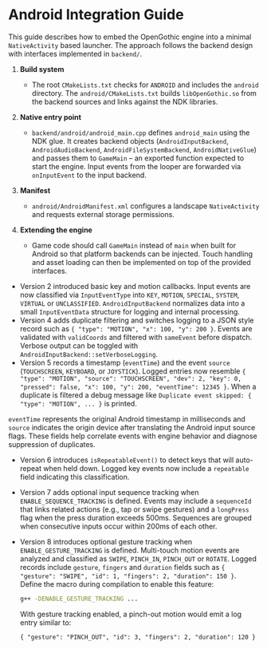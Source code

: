 # Android Integration Guide

This guide describes how to embed the OpenGothic engine into a minimal
`NativeActivity` based launcher. The approach follows the backend design with
interfaces implemented in `backend/`.

1. **Build system**
   - The root `CMakeLists.txt` checks for `ANDROID` and includes the `android`
     directory. The `android/CMakeLists.txt` builds `libOpenGothic.so` from the
     backend sources and links against the NDK libraries.

2. **Native entry point**
   - `backend/android/android_main.cpp` defines `android_main` using the NDK
     glue. It creates backend objects (`AndroidInputBackend`, `AndroidAudioBackend`,
     `AndroidFileSystemBackend`, `AndroidNativeGlue`) and passes them to
     `GameMain` – an exported function expected to start the engine. Input events
     from the looper are forwarded via `onInputEvent` to the input backend.

3. **Manifest**
   - `android/AndroidManifest.xml` configures a landscape `NativeActivity` and
     requests external storage permissions.

4. **Extending the engine**
   - Game code should call `GameMain` instead of `main` when built for Android
     so that platform backends can be injected. Touch handling and asset loading
     can then be implemented on top of the provided interfaces.
  - Version 2 introduced basic key and motion callbacks. Input events are now
    classified via `InputEventType` into `KEY`, `MOTION`, `SPECIAL`, `SYSTEM`,
    `VIRTUAL` or `UNCLASSIFIED`. `AndroidInputBackend` normalizes data into a
    small `InputEventData` structure for logging and internal processing.
  - Version 4 adds duplicate filtering and switches logging to a JSON style
    record such as `{ "type": "MOTION", "x": 100, "y": 200 }`. Events are
    validated with `validCoords` and filtered with `sameEvent` before
    dispatch. Verbose output can be toggled with
    `AndroidInputBackend::setVerboseLogging`.
  - Version 5 records a timestamp (`eventTime`) and the event `source`
    (`TOUCHSCREEN`, `KEYBOARD`, or `JOYSTICK`). Logged entries now resemble
    `{ "type": "MOTION", "source": "TOUCHSCREEN", "dev": 2, "key": 0,
      "pressed": false, "x": 100, "y": 200, "eventTime": 12345 }`. When a
    duplicate is filtered a debug message like
    `Duplicate event skipped: { "type": "MOTION", ... }` is printed.

`eventTime` represents the original Android timestamp in milliseconds and
`source` indicates the origin device after translating the Android input source
flags. These fields help correlate events with engine behavior and diagnose
suppression of duplicates.

  - Version 6 introduces `isRepeatableEvent()` to detect keys that will
    auto-repeat when held down. Logged key events now include a
    `repeatable` field indicating this classification.

  - Version 7 adds optional input sequence tracking when
    `ENABLE_SEQUENCE_TRACKING` is defined. Events may include a `sequenceId`
    that links related actions (e.g., tap or swipe gestures) and a
    `longPress` flag when the press duration exceeds 500ms. Sequences are
    grouped when consecutive inputs occur within 200ms of each other.
  - Version 8 introduces optional gesture tracking when
    `ENABLE_GESTURE_TRACKING` is defined. Multi-touch motion events are
    analyzed and classified as `SWIPE`, `PINCH_IN`, `PINCH_OUT` or `ROTATE`.
    Logged records include `gesture`, `fingers` and `duration` fields such as
    `{ "gesture": "SWIPE", "id": 1, "fingers": 2, "duration": 150 }`.
    Define the macro during compilation to enable this feature:

    ```bash
    g++ -DENABLE_GESTURE_TRACKING ...
    ```
    
    With gesture tracking enabled, a pinch-out motion would emit a log entry
    similar to:

    ```
    { "gesture": "PINCH_OUT", "id": 3, "fingers": 2, "duration": 120 }
    ```

